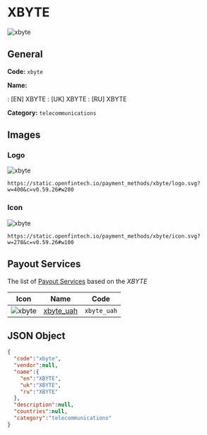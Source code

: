 
# XBYTE 
![xbyte](https://static.openfintech.io/payment_methods/xbyte/logo.svg?w=400&c=v0.59.26#w200)  

## General 
**Code:** `xbyte` 
 
**Name:** 
 
:	[EN] XBYTE 
:	[UK] XBYTE 
:	[RU] XBYTE 
 
**Category:** `telecommunications` 
 

## Images 

### Logo 
![xbyte](https://static.openfintech.io/payment_methods/xbyte/logo.svg?w=400&c=v0.59.26#w200)  

```
https://static.openfintech.io/payment_methods/xbyte/logo.svg?w=400&c=v0.59.26#w200
```  

### Icon 
![xbyte](https://static.openfintech.io/payment_methods/xbyte/icon.svg?w=278&c=v0.59.26#w100)  

```
https://static.openfintech.io/payment_methods/xbyte/icon.svg?w=278&c=v0.59.26#w100
```  

## Payout Services 
 
The list of [Payout Services](/payout-services/) based on the _XBYTE_ 

|Icon|Name|Code| 
|:---:|:---:|:---:| 
|![xbyte](https://static.openfintech.io/payout_methods/xbyte/icon.svg?w=278&c=v0.59.26#w40) |[xbyte_uah](/payout-services/xbyte_uah/)|`xbyte_uah`| 
 

## JSON Object 

```json
{
  "code":"xbyte",
  "vendor":null,
  "name":{
    "en":"XBYTE",
    "uk":"XBYTE",
    "ru":"XBYTE"
  },
  "description":null,
  "countries":null,
  "category":"telecommunications"
}
```  
